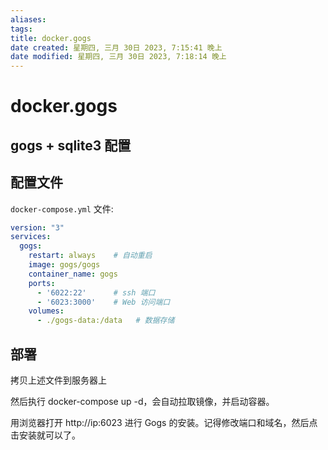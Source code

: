 ```yaml
---
aliases: 
tags: 
title: docker.gogs
date created: 星期四, 三月 30日 2023, 7:15:41 晚上
date modified: 星期四, 三月 30日 2023, 7:18:14 晚上
---
```


# docker.gogs

## gogs + sqlite3 配置

## 配置文件

`docker-compose.yml` 文件:

```yaml
version: "3"
services:
  gogs:
    restart: always    # 自动重启
    image: gogs/gogs
    container_name: gogs
    ports:
      - '6022:22'      # ssh 端口
      - '6023:3000'    # Web 访问端口
    volumes:
      - ./gogs-data:/data   # 数据存储 
```

## 部署

拷贝上述文件到服务器上

然后执行 docker-compose up -d，会自动拉取镜像，并启动容器。

用浏览器打开 http://ip:6023 进行 Gogs 的安装。记得修改端口和域名，然后点击安装就可以了。
